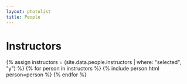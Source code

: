 ```yaml
---
layout: photolist
title: People
---
```


# Instructors

{% assign instructors = (site.data.people.instructors | where: "selected", "y") %}
{% for person in instructors %}
{% include person.html person=person %}
{% endfor %}


